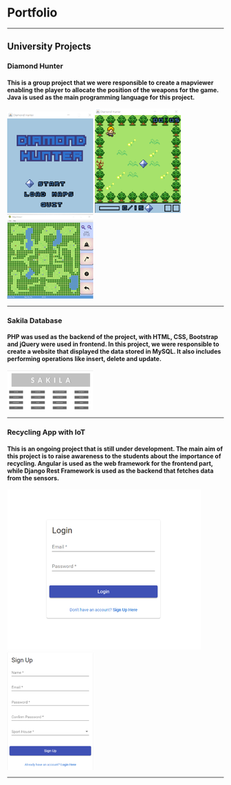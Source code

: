 # Portfolio

---

## University Projects

### Diamond Hunter
#### This is a group project that we were responsible to create a mapviewer enabling the player to allocate the position of the weapons for the game. Java is used as the main programming language for this project.

<img src="images/diamond_hunter.png?raw=true" width="200" />
<img src="images/diamond_hunter_2.png?raw=true" width="200" />
<img src="images/diamond_hunter_3.png?raw=true" width="200" />

---
### Sakila Database
#### PHP was used as the backend of the project, with HTML, CSS, Bootstrap and jQuery were used in frontend. In this project, we were responsible to create a website that displayed the data stored in MySQL. It also includes performing operations like insert, delete and update. 

<img src="images/sakila.png?raw=true" width="200" />

---
### Recycling App with IoT
#### This is an ongoing project that is still under development. The main aim of this project is to raise awareness to the students about the importance of recycling. Angular is used as the web framework for the frontend part, while Django Rest Framework is used as the backend that fetches data from the sensors.

<img src="images/segp_login.png?raw=true" width="450" />
<img src="images/segp_register.png?raw=true" width="200" />

---






